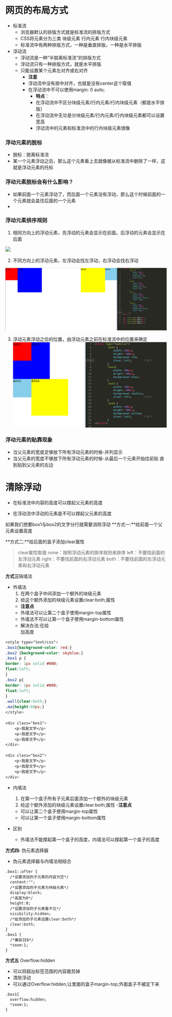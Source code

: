 

# 网页的布局方式
- 标准流
  - 浏览器默认的排版方式就是标准流的排版方式
  - CSS将元素分为三类 块级元素 行内元素 行内块级元素
  - 标准流中有两种排版方式，一种是垂直排版，一种是水平排版
- 浮动流
  * 浮动流是一种“半脱离标准流”的排版方式
  * 浮动流只有一种排版方式，就是水平排版
  * 只能设置某个元素左对齐或右对齐
    - **注意**
    - 浮动流中没有居中对齐，也就是没有center这个取值
    - 在浮动流中不可以使用margin: 0 auto;
      - **特点**：
      - 在浮动流中不区分块级元素/行内元素/行内块级元素（都是水平排版）
      - 在浮动流中无论是分块级元素/行内元素/行内块级元素都可以设置宽高
      - 浮动流中的元素和标准流中的行内块级元素很像

### 浮动元素的脱标
- 脱标：脱离标准流
- 某一个元素浮动之后，那么这个元素看上去就像被从标准流中删除了一样，这就是浮动元素的托标

### 浮动元素脱标会有什么影响？
- 如果前面一个元素浮动了，而后面一个元素没有浮动，那么这个时候前面的一个元素就会盖住后面的一个元素
- 
### 浮动元素排序规则

1. 相同方向上的浮动元素，先浮动的元素会显示在前面。后浮动的元素会显示在后面

![](11006938-fd3b2332352a9627.png)

2. 不同方向上的浮动元素，左浮动会找左浮动，右浮动会找右浮动

![](image/11006938-2ca27175ec019423.png)

3. 浮动元素浮动之后的位置，由浮动元素之前在标准流中的位置来确定
 ![](image/11006938-87c56354de552ae4.png)

### 浮动元素的贴靠现象
- 当父元素的宽度足够放下所有浮动元素的时候-并列显示
- 当父元素的宽度不够放下所有浮动元素的时候-从最后一个元素开始往前贴 直到贴到父元素的左边
# 清除浮动



- 在标准流中内容的高度可以撑起父元素的高度

- 在浮动流中浮动的元素是不可以撑起父元素的高度

如果我们想要box1与box2的文字分行就需要消除浮动
**方式一:**给前面一个父元素设置高度

**方式二:**给后面的盒子添加clear属性

> clear属性取值
       none：按照浮动元素的排序规则来排序
       left：不要找前面的左浮动元素
       right：不要找前面的右浮动元素
       both：不要找前面的左浮动元素和右浮动元素

**方式三**隔墙法
- 外墙法
  1. 在两个盒子中间添加一个额外的块级元素
  2. 给这个额外添加的块级元素设置clear:both;属性
    - **注意点**
    - 外墙法可以让第二个盒子使用margin-top属性
    - 外墙法不可以让第一个盒子使用margin-bottom属性
    - 解决办法:在给<div>加高度
  
```css
<style type="text/css">
.box1{background-color: red;}
.box2 {background-color: skyblue;}
.box1 p {
border: 1px solid #000;
float:left;
}
.box2 p{
border: 1px solid #000;
float:left;
}
.wall{clear:both;}
.ma{height:60px;}
</style>

<div class="box1">
    <p>我是文字</p>
    <p>我是文字</p>
    <p>我是文字</p>
</div>

<div class="box2">
    <p>我是文字</p>
    <p>我是文字</p>
    <p>我是文字</p>
</div>
```

- 内墙法
  1. 在第一个盒子所有子元素后面添加一个额外的块级元素
  2. 给这个额外添加的块级元素设置clear:both;属性
      -**注意点**
    - 可以让第二个盒子使用margin-top属性
    - 可以让第一个盒子使用margin-bottom属性
- 区别
  
  - 外墙法不能撑起第一个盒子的高度，内墙法可以撑起第一个盒子的高度

**方式四:** 伪元素选择器
- 伪元素选择器与内墙法相结合
```
.box1::after {
  /*设置添加的子元素的内容为空*/
  content:"";
  /*设置添加的子元素为块级元素*/
  display:block;
  /*高度为0*/
  height:0;
  /*设置添加的子元素看不见*/
  visibility:hidden;
  /*给添加的子元素设置clear:both*/
  clear:both;
}
.box1 {
  /*兼容IE6*/
  *zoom:1;
}
```

**方式五** Overflow:hidden
	
- 可以将超出标签范围的内容裁剪掉
- 清除浮动
- 可以通过Overflow:hidden;让里面的盒子margin-top;外面盒子不被定下来
```
.box1{
  overflow:hidden;
  *zoom:1;
}
```